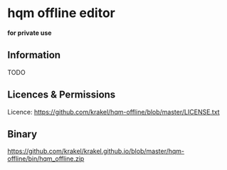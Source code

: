# hqm offline editor
**for private use**

## Information
TODO

## Licences & Permissions
Licence: https://github.com/krakel/hqm-offline/blob/master/LICENSE.txt

## Binary
https://github.com/krakel/krakel.github.io/blob/master/hqm-offline/bin/hqm_offline.zip
